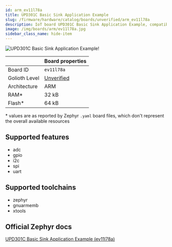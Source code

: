 ```yaml
---
id: arm_ev11l78a
title: UPD301C Basic Sink Application Example
slug: /firmware/hardware/catalog/boards/unverified/arm_ev11l78a
description: IoT board UPD301C Basic Sink Application Example, compatible with Golioth at unverified level.
image: /img/boards/arm/ev11l78a.jpg
sidebar_class_name: hide-item
---
```


[//]: # (This is an auto-generated file, do not edit! Changes to it will be lost upon re-generation)

![UPD301C Basic Sink Application Example!](/img/boards/arm/ev11l78a.jpg "UPD301C Basic Sink Application Example")

|                | Board properties     |
| -------------  | -------------------- |
| Board ID       | `ev11l78a` |
| Golioth Level  | [Unverified](/firmware/hardware#unverified-boards) |
| Architecture   | ARM |
| RAM*           | 32 kB |
| Flash*         | 64 kB |

\* values are as reported by Zephyr `.yaml` board files, which don't represent the overall available resources



## Supported features

* adc
* gpio
* i2c
* spi
* uart

## Supported toolchains

* zephyr
* gnuarmemb
* xtools

## Official Zephyr docs

[UPD301C Basic Sink Application Example (ev11l78a)](https://docs.zephyrproject.org/latest/boards/arm/ev11l78a/doc/index.html)
